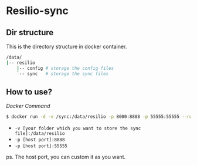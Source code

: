 # Resilio-sync

## Dir structure

This is the directory structure in docker container.
```bash
/data/
|-- resilio
    |-- config # storage the config files
    `-- sync   # storage the sync files
```

## How to use?

*Docker Command*

```bash
$ docker run -d -v /sync:/data/resilio -p 8000:8888 -p 55555:55555 --name sync yangzl/resilio-sync
```

* `-v [your folder which you want to store the sync file]:/data/resilio`
* `-p [host port]:8888`
* `-p [host port]:55555`

ps. The host port, you can custom it as you want.